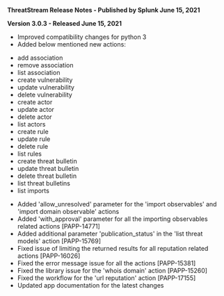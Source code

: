 **ThreatStream Release Notes - Published by Splunk June 15, 2021**


**Version 3.0.3 - Released June 15, 2021**

* Improved compatibility changes for python 3
* Added below mentioned new actions:
+ add association
+ remove association
+ list association
+ create vulnerability
+ update vulnerability
+ delete vulnerability
+ create actor
+ update actor
+ delete actor
+ list actors
+ create rule
+ update rule
+ delete rule
+ list rules
+ create threat bulletin
+ update threat bulletin
+ delete threat bulletin
+ list threat bulletins
+ list imports
* Added 'allow\_unresolved' parameter for the 'import observables' and 'import domain observable' actions
* Added 'with\_approval' parameter for all the importing observables related actions [PAPP-14771]
* Added additional parameter 'publication\_status' in the 'list threat models' action [PAPP-15769]
* Fixed issue of limiting the returned results for all reputation related actions [PAPP-16026]
* Fixed the error message issue for all the actions [PAPP-15381]
* Fixed the library issue for the 'whois domain' action [PAPP-15260]
* Fixed the workflow for the 'url reputation' action [PAPP-17155]
* Updated app documentation for the latest changes
